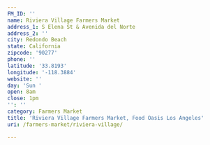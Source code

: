 ```yaml
---
FM_ID: ''
name: Riviera Village Farmers Market
address_1: S Elena St & Avenida del Norte
address_2: ''
city: Redondo Beach
state: California
zipcode: '90277'
phone: ''
latitude: '33.8193'
longitude: '-118.3884'
website: ''
day: 'Sun '
open: 8am
close: 1pm
'': ''
category: Farmers Market
title: 'Riviera Village Farmers Market, Food Oasis Los Angeles'
uri: /farmers-market/riviera-village/

---
```

